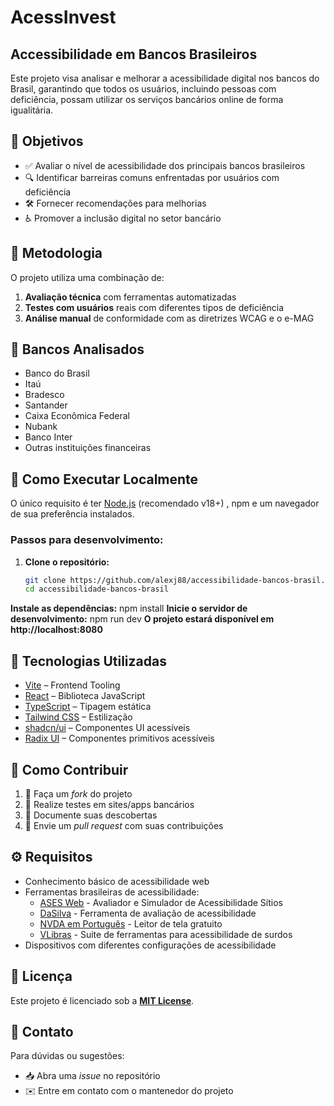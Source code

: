 # AcessInvest
## Accessibilidade em Bancos Brasileiros  

Este projeto visa analisar e melhorar a acessibilidade digital nos bancos do Brasil, garantindo que todos os usuários, incluindo pessoas com deficiência, possam utilizar os serviços bancários online de forma igualitária.

## 📌 Objetivos  

- ✅ Avaliar o nível de acessibilidade dos principais bancos brasileiros  
- 🔍 Identificar barreiras comuns enfrentadas por usuários com deficiência  
- 🛠️ Fornecer recomendações para melhorias  
- ♿ Promover a inclusão digital no setor bancário  

## 🔬 Metodologia  

O projeto utiliza uma combinação de:  

1. **Avaliação técnica** com ferramentas automatizadas  
2. **Testes com usuários** reais com diferentes tipos de deficiência  
3. **Análise manual** de conformidade com as diretrizes WCAG e o e-MAG


## 🏦 Bancos Analisados  

- Banco do Brasil  
- Itaú  
- Bradesco  
- Santander  
- Caixa Econômica Federal  
- Nubank  
- Banco Inter  
- Outras instituições financeiras
## 🚀 Como Executar Localmente

O único requisito é ter [Node.js](https://nodejs.org/) (recomendado v18+) , npm e um navegador de sua preferência instalados.

### Passos para desenvolvimento:

1. **Clone o repositório:**
   ```bash
   git clone https://github.com/alexj88/accessibilidade-bancos-brasil.git
   cd accessibilidade-bancos-brasil
  **Instale as dependências:**
   npm install
  **Inicie o servidor de desenvolvimento:**
   npm run dev
  **O projeto estará disponível em http://localhost:8080**
  
## 🔧 Tecnologias Utilizadas

- [Vite](https://vitejs.dev/) – Frontend Tooling  
- [React](https://react.dev/) – Biblioteca JavaScript  
- [TypeScript](https://www.typescriptlang.org/) – Tipagem estática  
- [Tailwind CSS](https://tailwindcss.com/) – Estilização  
- [shadcn/ui](https://ui.shadcn.com/) – Componentes UI acessíveis  
- [Radix UI](https://www.radix-ui.com/) – Componentes primitivos acessíveis


## 🤝 Como Contribuir  

1. 🍴 Faça um *fork* do projeto  
2. 🧪 Realize testes em sites/apps bancários  
3. 📝 Documente suas descobertas  
4. 🔄 Envie um *pull request* com suas contribuições  

## ⚙️ Requisitos  

- Conhecimento básico de acessibilidade web  
- Ferramentas brasileiras de acessibilidade:
  - [ASES Web](https://asesweb.governoeletronico.gov.br/) - Avaliador e Simulador de Acessibilidade Sítios
  - [DaSilva](https://www.dasilva.org.br/) - Ferramenta de avaliação de acessibilidade
  - [NVDA em Português](https://www.nvaccess.org/download/) - Leitor de tela gratuito
  - [VLibras](https://www.vlibras.gov.br/) - Suite de ferramentas para acessibilidade de surdos
- Dispositivos com diferentes configurações de acessibilidade  

## 📜 Licença  

Este projeto é licenciado sob a **[MIT License](LICENSE)**.  

## 📩 Contato  

Para dúvidas ou sugestões:  
- 📥 Abra uma *issue* no repositório  
- ✉️ Entre em contato com o mantenedor do projeto  
